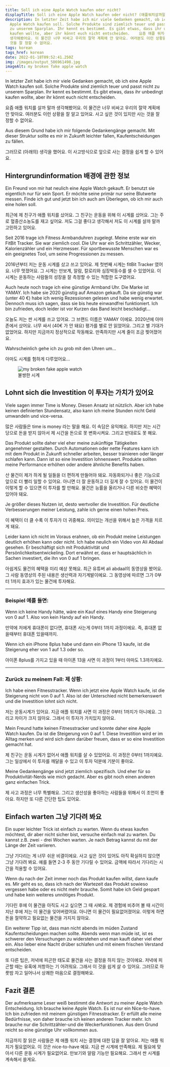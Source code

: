 ```yaml
---
title: Soll ich eine Apple Watch kaufen oder nicht?
displayTitle: Soll ich eine Apple Watch kaufen oder nicht? (애플워치살까말까)
description: In letzter Zeit habe ich mir viele Gedanken gemacht, ob ich eine
  Apple Watch kaufen soll. Solche Produkte sind ziemlich teuer und passt nicht
  zu unserem Sparplan. Ihr kennt es bestimmt. Es gibt etwas, dass ihr unbedingt
  kaufen wollte, aber ihr könnt euch nicht entscheiden.  ​  요즘 애플 워치를 살까 말까
  생각해봤어요. 이 물건은 너무 비싸고 우리의 절약 계획에 안 맞아요. 여러분도 이런 상황을 잘 알고 있어요. 사고 싶은 것이 있지만 사는
  것을 잘 정할 수 없어요.
tags: korean
tags_href: korean
date: 2022-01-18T09:52:41.250Z
img: /images/output_586961498.jpg
imageAlt: my broken fake apple watch
---
```


In letzter Zeit habe ich mir viele Gedanken gemacht, ob ich eine Apple Watch kaufen soll. Solche Produkte sind ziemlich teuer und passt nicht zu unserem Sparplan. Ihr kennt es bestimmt. Es gibt etwas, dass ihr unbedingt kaufen wollte, aber ihr könnt euch nicht entscheiden.

요즘 애플 워치를 살까 말까 생각해봤어요. 이 물건은 너무 비싸고 우리의 절약 계획에 안 맞아요. 여러분도 이런 상황을 잘 알고 있어요. 사고 싶은 것이 있지만 사는 것을 잘 정할 수 없어요.

Aus diesem Grund habe ich mir folgende Gedankengänge gemacht. Mit dieser Struktur sollte es mir in Zukunft leichter fallen, Kaufentscheidungen zu fällen.

그러므로 (아래의) 생각을 했어요. 이 사고방식으로 앞으로 사는 결정을 쉽게 할 수 있어요.

## Hintergrundinformation 배경에 관한 정보

Ein Freund von mir hat neulich eine Apple Watch gekauft. Er benutzt sie eigentlich nur für sein Sport. Er möchte seine primär nur seine Blutwerte messen. Finde ich gut und jetzt bin ich auch am Überlegen, ob ich mir auch eine holen soll.

최근에 제 친구가 애플 워치를 샀어요. 그 친구는 운동을 위해 이 시계를 샀어요. 그는 주로 혈중산소농도를 재고 싶어요. 저도 그걸 좋다고 생각해서 저도 이 시계를 살까 말까 고민하고 있어요.

Seit 2016 trage ich Fitness Armbanduhren zugelegt. Meine erste war ein FitBit Tracker. Sie war ziemlich cool. Die Uhr war ein Schrittzähler, Wecker, Kalorienzähler und ein Herzmesser. Für sportbewusste Menschen war es ein geeignetes Tool, um seine Progressionen zu messen.

2016년부터 저는 운동 시계를 샀고 쓰고 있어요. 제 첫번째 시계는 fitBit Tracker 였어요. 너무 멋졌어요. 그 시계는 만보계, 알람, 칼로리와 심장박동수를 셀 수 있었어요. 이 시계는 운동하는 사람들의 성장을 잘 측정할 수 있는 적합한 도구였어요.

Auch heute noch trage ich eine günstige Armband Uhr. Die Marke ist YAMAY. Ich habe sie 2020 günstig auf Amazon gekauft. Da sie günstig war (unter 40 €) habe ich wenig Rezessionen gelesen und habe wenig erwartet. Dennoch muss ich sagen, dass sie bis heute einwandfrei funktioniert. Ich bin zufrieden, doch leider ist vor Kurzen das Band leicht beschädigt...

오늘도 저는 싼 시계를 쓰고 있어요. 그 브랜드 이름은 YAMAY 이에요. 2020년에 아마존에서 샀어요. 너무 싸서 (40€ 가 안 돼요) 평가를 별로 안 읽었어요. 그리고 별 기대가 없었어요. 하지만 지금까지 정상적으로 작동해요. 만족하지만 시계 줄이 조금 찢어졌어요.

Wahrscheinlich gehe ich zu grob mit den Uhren um...

아마도 시계를 험하게 다루었어요…

<figure>

<img src="/images/output_586961498.jpg" alt="my broken fake apple watch" title="불쌍한 시계">
<figcaption>불쌍한 시계</figcaption>

</figure>

## Lohnt sich die Investition 이 투자는 가치가 있어요

Viele sagen immer Time is Money. Diesen Ansatz ist nützlich. Aber ich habe keinen definierten Stundensatz, also kann ich meine Stunden nicht Geld umwandeln und vice-versa.

많은 사람들은 time is money 라는 말을 해요. 이 속담은 유익해요. 하지만 저는 시간 당으로 돈을 받지 않아서 제 시간을 돈으로 못 변화시켜요. 그리고 반대로도 못 해요.

Das Produkt sollte daher viel eher meine zukünftige Tätigkeiten angenehmer gestalten. Durch Automationen oder nette Features kann ich mit dem Produkt in Zukunft schneller arbeiten, besser trainieren oder länger schlafen kann. Dann ist so eine Investition lohnenswert. Produkte sollten meine Performance erhöhen oder andere ähnliche Benefits haben.

산 물건이 제가 하게 될 일들을 더 편하게 만들어야 돼요. 자동화되거나 좋은 기능으로 앞으로 더 빨리 일할 수 있어요. 아니면 더 잘 운동하고 더 길게 잘 수 있어요. 이 물건이 이렇게 할 수 있으면 이 투자를 할 만해요. 물건은 능률을 올리거나 다른 비슷한 혜택이 있어야 돼요.

Je größer dieses Nutzen ist, desto wertvoller die Investition. Für deutliche Verbesserungen meiner Leistung, zahle ich gerne einen hohen Preis.

이 혜택이 더 클 수록 이 투자가 더 귀중해요. 의미있는 개선을 위해서 높은 가격을 치르게 돼요.

Leider kann ich nicht im Voraus erahnen, ob ein Produkt meine Leistungen deutlich erhöhen kann oder nicht. Ich habe neulich ein Video von Ali Abdaal gesehen. Er beschäftigt sich mit Produktivität und Persönlichkeitsentwickeling. Dort erwähnt er, dass er hauptsächlich in Sachen investiert, die ihn von 0 auf 1 bringen.

아쉽게도 물건의 혜택을 미리 예상 못해요. 최근 유튜버 ali abdaal의 동영상을 봤어요. 그 사람 동영상의 주된 내용은 생산력과 자기계발이에요. 그 동영상에 따르면 그가 0부터 1까지 효과가 있는 물건에 투자해요.

---

### Beispiel 예를 들면:

Wenn ich keine Handy hätte, wäre ein Kauf eines Handy eine Steigerung von 0 auf 1. Also von kein Handy auf ein Handy.

만약에 저에게 휴대폰이 없다면, 휴대폰 사는게 0부터 1까지 과정이에요. 즉, 휴대폰 없을때부터 휴대폰 있을때까지.

Wenn ich ein iPhone 8plus habe und dann ein iPhone 13 kaufe, ist die Steigerung eher von 1 auf 1.3 oder so.

아이폰 8plus를 가지고 있을 때 아이폰 13을 사면 이 과정이 1부터 아마도 1.3까지예요.

---

### Zurück zu meinem Fall: 제 상황:

Ich habe einen Fitnesstracker. Wenn ich jetzt eine Apple Watch kaufe, ist die Steigerung nicht von 0 auf 1. Also ist der Unterschied nicht bemerkenswert und die Investition lohnt sich nicht.

저는 운동시계가 있어요. 지금 애플 워치를 사면 이 과정은 0부터 1까지가 아니에요. 그리고 차이가 크지 않아요. 그래서 이 투자가 가치있지 않아요.

Mein Freund hatte keinen Fitnesstracker und konnte daher eine Apple Watch kaufen. Da ist die Steigerung von 0 auf 1. Diese Investition wird er im Alltag merken und wird sich dann darüber freuen, dass er so eine Investition gemacht hat.

제 친구는 운동 시계가 없어서 애플 워치를 살 수 있었어요. 이 과정은 0부터 1까지예요. 그는 일상에서 이 투자를 깨달을 수 있고 이 투자 덕분에 기분이 좋아요.

Meine Gedankengänge sind jetzt ziemlich spezifisch. Und eher für so Produktivität-Nerds wie mich gedacht. Aber es gibt noch einen anderen ganz einfachen Trick.

제 사고 과정은 너무 특별해요. 그리고 생산성을 좋아하는 사람들을 위해서 이 조언이 좋아요. 하지만 또 다른 간단한 팁도 있어요.

## Einfach warten 그냥 기다려 봐요

Ein super leichter Trick ist einfach zu warten. Wenn du etwas kaufen möchtest, dir aber nicht sicher bist, versuche einfach mal zu warten. Du kannst z.B. zwei - drei Wochen warten. Je nach Betrag kannst du mit der Länge der Zeit variieren.

그냥 기다리는 게 너무 쉬운 비결이에요. 사고 싶은 것이 있어도 아직 확실하지 않으면 그냥 기다려 봐요. 예를 들면 2-3 주 동안 기다릴 수 있어요. 금액에 따라서 기다리는 시간을 적용할 수 있어요.

Wenn du nach der Zeit immer noch das Produkt kaufen willst, dann kaufe es. Mir geht es so, dass ich nach der Wartezeit das Produkt sowieso vergessen habe oder es nicht mehr brauche. Somit habe ich Geld gespart und habe kein weiteres unnötiges Produkt.

기다린 후에 이 물건을 아직도 사고 싶으면 그 때 사봐요. 제 경험에 비추어 볼 때 시간이 지난 후에 저는 이 물건을 잊어버렸어요. 아니면 이 물건이 필요없어졌어요. 이렇게 하면 돈을 절약하고 필요없는 물건을 가지지 않아요.

Ein weiterer Tipp ist, dass man nicht abends im müden Zustand Kaufentscheidungen machen sollte. Abends wenn man müde ist, ist es schwerer den Versuchungen zu widerstehen und man kauft daher viel eher ein. Also lieber eine Nacht drüber schlafen und mit einem frischen Verstand entscheiden.

또 다른 팁은, 저녁에 피곤한 태도로 물건을 사는 결정을 하지 않는 것이에요. 저녁에 피곤할 때는 유혹에 저항하는 기 어려워요. 그래서 이 것을 쉽게 살 수 있어요. 그러므로 하룻밤 자고 일어나서 상쾌한 마음으로 결정해봐요.

## Fazit 결론

Der aufmerksame Leser weiß bestimmt die Antwort zu meiner Apple Watch Entscheidung. Ich brauche keine Apple Watch. Es ist nur ein Nice-to-have. Ich bin zufrieden mit meinem günstigen Fitnesstracker. Er erfüllt alle meine Bedürfnisse, von daher brauche ich keinen anderen Tracker mehr. Ich brauche nur die Schrittzähler-und die Weckerfunktionen. Aus dem Grund reicht so eine günstige Uhr vollkommen aus.

지금까지 잘 읽은 사람들은 제 애플 워치 사는 결정에 대한 답을 잘 알아요. 저는 애플 워치가 필요없어요. 이 것은 nice-to-have 예요. 지금 싼 시계에 만족해요. 제 필요에 맞아서 다른 운동 시계가 필요없어요. 만보기와 알람 기능만 필요해요. 그래서 싼 시계를 계속해서 쓸게요.
